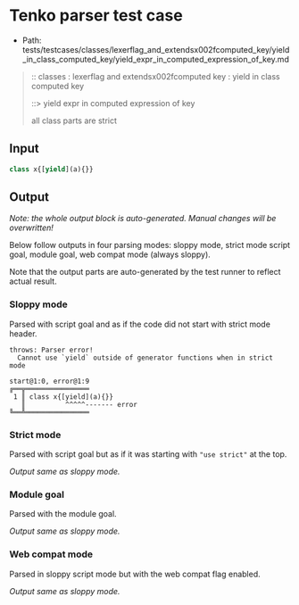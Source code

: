 # Tenko parser test case

- Path: tests/testcases/classes/lexerflag_and_extendsx002fcomputed_key/yield_in_class_computed_key/yield_expr_in_computed_expression_of_key.md

> :: classes : lexerflag and extendsx002fcomputed key : yield in class computed key
>
> ::> yield expr in computed expression of key
>
> all class parts are strict

## Input

`````js
class x{[yield](a){}}
`````

## Output

_Note: the whole output block is auto-generated. Manual changes will be overwritten!_

Below follow outputs in four parsing modes: sloppy mode, strict mode script goal, module goal, web compat mode (always sloppy).

Note that the output parts are auto-generated by the test runner to reflect actual result.

### Sloppy mode

Parsed with script goal and as if the code did not start with strict mode header.

`````
throws: Parser error!
  Cannot use `yield` outside of generator functions when in strict mode

start@1:0, error@1:9
╔══╦════════════════
 1 ║ class x{[yield](a){}}
   ║          ^^^^^------- error
╚══╩════════════════

`````

### Strict mode

Parsed with script goal but as if it was starting with `"use strict"` at the top.

_Output same as sloppy mode._

### Module goal

Parsed with the module goal.

_Output same as sloppy mode._

### Web compat mode

Parsed in sloppy script mode but with the web compat flag enabled.

_Output same as sloppy mode._
